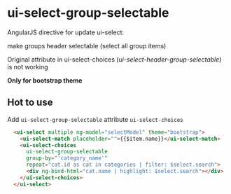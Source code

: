 
# ui-select-group-selectable

AngularJS directive for update ui-select:

make groups header selectable (select all group items)

Original attribute in ui-select-choices (*ui-select-header-group-selectable*) is not working

**Only for bootstrap theme**

## Hot to use
Add `ui-select-group-selectable` attribute `ui-select-choices`

```html
  <ui-select multiple ng-model="selectModel" theme="bootstrap">  
    <ui-select-match placeholder="">{{$item.name}}</ui-select-match>  
    <ui-select-choices
      ui-select-group-selectable  
      group-by="'category_name'"  
      repeat="cat.id as cat in categories | filter: $select.search">  
      <div ng-bind-html="cat.name | highlight: $select.search"></div>  
    </ui-select-choices>
  </ui-select>
```
